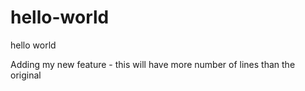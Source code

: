 # hello-world
hello world


Adding my new feature - this will have more number of lines than the original
